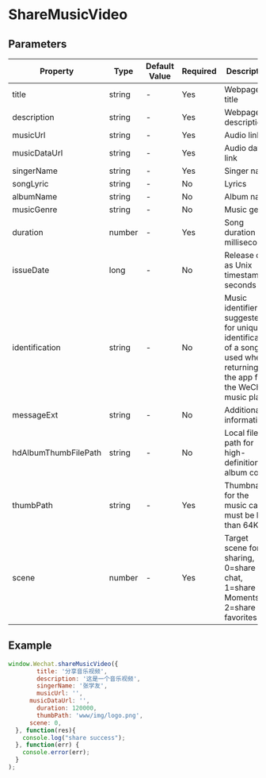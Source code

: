 # ShareMusicVideo


## Parameters

| Property             | Type   | Default Value | Required | Description                                                  |
| -------------------- | ------ | -------------- | -------- | ------------------------------------------------------------ |
| title                | string | -              | Yes      | Webpage title                                                |
| description          | string | -              | Yes      | Webpage description                                          |
| musicUrl             | string | -              | Yes      | Audio link                                                   |
| musicDataUrl         | string | -              | Yes      | Audio data link                                              |
| singerName           | string | -              | Yes      | Singer name                                                  |
| songLyric            | string | -              | No       | Lyrics                                                       |
| albumName            | string | -              | No       | Album name                                                   |
| musicGenre           | string | -              | No       | Music genre                                                  |
| duration             | number | -              | Yes      | Song duration in milliseconds                                |
| issueDate            | long   | -              | No       | Release date as Unix timestamp in seconds                    |
| identification       | string | -              | No       | Music identifier; suggested for unique identification of a song; used when returning to the app from the WeChat music player |
| messageExt           | string | -              | No       | Additional information                                       |
| hdAlbumThumbFilePath | string | -              | No       | Local file path for high-definition album cover              |
| thumbPath            | string | -              | Yes      | Thumbnail for the music card, must be less than 64KB        |
| scene                | number | -              | Yes      | Target scene for sharing, 0=share to chat, 1=share to Moments, 2=share to favorites |

## Example


```javascript
window.Wechat.shareMusicVideo({
  		title: '分享音乐视频',
  		description: '这是一个音乐视频',
  		singerName: '张学友',
  		musicUrl: '',
  	  musicDataUrl: '',
  		duration: 120000,
  		thumbPath: 'www/img/logo.png',
      scene: 0, 
  }, function(res){
    console.log("share success");
  }, function(err) {
    console.error(err);
  }
);
```